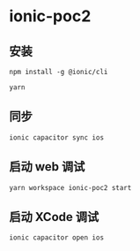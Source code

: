 # ionic-poc2

## 安装
```
npm install -g @ionic/cli

yarn
```

## 同步
```
ionic capacitor sync ios
```

## 启动 web 调试
```
yarn workspace ionic-poc2 start
```

## 启动 XCode 调试
```
ionic capacitor open ios
```
